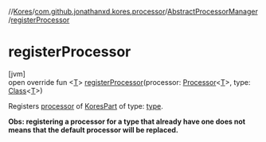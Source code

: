 //[Kores](../../../index.md)/[com.github.jonathanxd.kores.processor](../index.md)/[AbstractProcessorManager](index.md)/[registerProcessor](register-processor.md)

# registerProcessor

[jvm]\
open override fun <[T](register-processor.md)> [registerProcessor](register-processor.md)(processor: [Processor](../-processor/index.md)<[T](register-processor.md)>, type: [Class](https://docs.oracle.com/javase/8/docs/api/java/lang/Class.html)<[T](register-processor.md)>)

Registers [processor](register-processor.md) of [KoresPart](../../com.github.jonathanxd.kores/-kores-part/index.md) of type: [type](register-processor.md).

**Obs: registering a processor for a type that already have one does not means that the default processor will be replaced.**
